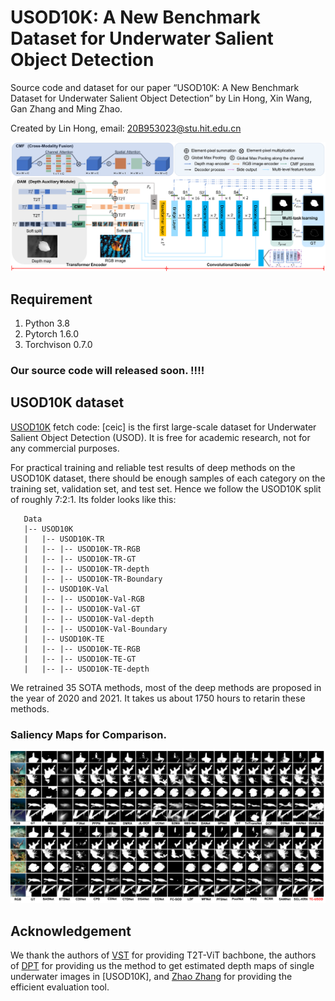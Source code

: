 # USOD10K: A New Benchmark Dataset for Underwater Salient Object Detection


Source code and dataset for our paper “USOD10K: A New Benchmark Dataset for Underwater Salient Object Detection” by Lin Hong,  Xin Wang, Gan Zhang and Ming Zhao.

Created by Lin Hong, email: 20B953023@stu.hit.edu.cn

![](TC-USOD.png)

## Requirement
1. Python 3.8
1. Pytorch 1.6.0
2. Torchvison 0.7.0

### Our source code will released soon. !!!!

## USOD10K dataset
[USOD10K](https://pan.baidu.com/s/15sXImJJooDfPF-0cTA6kIg) fetch code: [ceic]  is the first large-scale dataset for Underwater Salient Object Detection (USOD). It is free for academic research, not for any commercial purposes.

For practical training and reliable test results of deep methods on the USOD10K dataset, there should be enough samples of each category on the training set, validation set, and test set. Hence we follow the USOD10K split of roughly 7:2:1. Its folder looks like this:

````
   Data
   |-- USOD10K
   |   |-- USOD10K-TR
   |   |-- |-- USOD10K-TR-RGB
   |   |-- |-- USOD10K-TR-GT
   |   |-- |-- USOD10K-TR-depth
   |   |-- |-- USOD10K-TR-Boundary
   |   |-- USOD10K-Val
   |   |-- |-- USOD10K-Val-RGB
   |   |-- |-- USOD10K-Val-GT
   |   |-- |-- USOD10K-Val-depth
   |   |-- |-- USOD10K-Val-Boundary
   |   |-- USOD10K-TE
   |   |-- |-- USOD10K-TE-RGB
   |   |-- |-- USOD10K-TE-GT
   |   |-- |-- USOD10K-TE-depth
````
We retrained 35 SOTA methods, most of the deep methods are proposed in the year of 2020 and 2021. It takes us about 1750 hours to retarin these methods. 

### Saliency Maps for Comparison.
![](qualitative_eva.png)

## Acknowledgement
We thank the authors of [VST](https://github.com/yitu-opensource/T2T-ViT) for providing T2T-ViT bachbone, the authors of [DPT](https://github.com/isl-org/DPT) for providing us the method to get estimated depth maps of single underwater images in [USOD10K], and [Zhao Zhang](https://github.com/zzhanghub/eval-co-sod) for providing the efficient evaluation tool.



